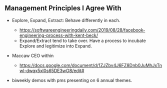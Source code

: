 ## Management Principles I Agree With

- Explore, Expand, Extract: Behave differently in each.
  - https://softwareengineeringdaily.com/2019/08/28/facebook-engineering-process-with-kent-beck/
  - Expand/Extract tend to take over. Have a process to incubate Explore and legitimize into Expand.
- Maccaw CEO within
  - https://docs.google.com/document/d/1ZJZbv4J6FZ8Dnb0JuMhJxTnwl-dwqx5xl0s65DE3wO8/edit#

- biweekly demos with pms presenting on 6 annual themes.